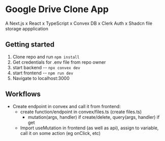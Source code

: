 # Google Drive Clone App

A Next.js x React x TypeScript x Convex DB x Clerk Auth x Shadcn file storage appplication

## Getting started

1. Clone repo and run `npm install`
2. Get credentials for .env file from repo owner
3. start backend -- `npx convex dev`
4. start frontend -- `npm run dev`
5. Navigate to localhost:3000

## Workflows

-   Create endpoint in convex and call it from frontend:
    -   create function/endpoint in convex/files.ts (create files.ts)
        -   mutation(args, handler) if create/delete, query(args, handler) if get
    -   Import useMutation in frontend (as well as api), assign to variable, call it on some action (eg onClick, etc)
